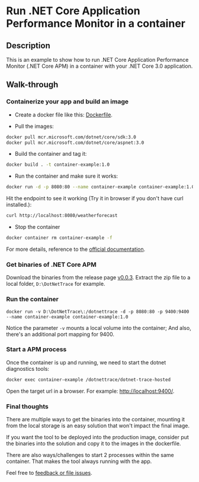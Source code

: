 # Run .NET Core Application Performance Monitor in a container

## Description

This is an example to show how to run .NET Core Application Performance Monitor (.NET Core APM) in a container with your .NET Core 3.0 application.

## Walk-through

### Containerize your app and build an image

* Create a docker file like this: [Dockerfile](../../examples/container/dockerfile).

* Pull the images:

```bash
docker pull mcr.microsoft.com/dotnet/core/sdk:3.0
docker pull mcr.microsoft.com/dotnet/core/aspnet:3.0
```

* Build the container and tag it:

```bash
docker build . -t container-example:1.0
```

* Run the container and make sure it works:

```bash
docker run -d -p 8080:80 --name container-example container-example:1.0
```

Hit the endpoint to see it working (Try it in browser if you don't have curl installed.):

```bash
curl http://localhost:8080/weatherforecast
```

* Stop the container

```bash
docker container rm container-example -f
```

For more details, reference to the [official documentation](https://docs.docker.com/engine/examples/dotnetcore/).

### Get binaries of .NET Core APM

Download the binaries from the release page [v0.0.3](https://github.com/xiaomi7732/diagnostics/releases/tag/v0.0.3).
Extract the zip file to a local folder, `D:\DotNetTrace` for example.

### Run the container

```shell
docker run -v D:\DotNetTrace\:/dotnettrace -d -p 8080:80 -p 9400:9400 --name container-example container-example:1.0
```

Notice the parameter `-v` mounts a local volume into the container; And also, there's an additional port mapping for 9400.

### Start a APM process

Once the container is up and running, we need to start the dotnet diagnostics tools:

```bash
docker exec container-example /dotnettrace/dotnet-trace-hosted
```

Open the target url in a browser. For example: [http://localhost:9400/](http://localhost:9400/).

### Final thoughts

There are multiple ways to get the binaries into the container, mounting it from the local storage is an easy solution that won't impact the final image.

If you want the tool to be deployed into the production image, consider put the binaries into the solution and copy it to the images in the dockerfile.

There are also ways/challenges to start 2 processes within the same container. That makes the tool always running with the app.

Feel free to [feedback or file issues](https://github.com/xiaomi7732/diagnostics/issues).

